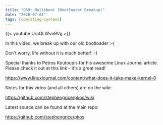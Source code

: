 ```yaml
---
title: "OS9: Multiboot (Bootloader Breakup)"
date: "2020-07-01"
tags: [operating-systems]
---
```


{{< youtube UraQLWvn9Vg >}}

In this video, we break up with our old bootloader :-(
    
Don't worry, life without it is much better! :-)

Special thanks to Petros Koutoupis for his awesome Linux Journal article. Please check it out at this link - it's a great read!

<https://www.linuxjournal.com/content/what-does-it-take-make-kernel-0>

Notes for this video (and all others) are on the wiki:

<https://github.com/stephengrice/pkos/wiki>

Latest source can be found at the main repo:

<https://github.com/stephengrice/pkos>
